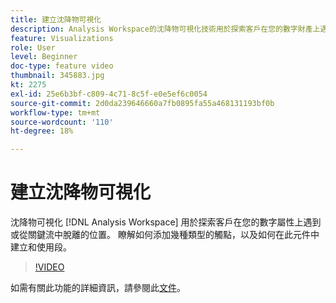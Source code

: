 ```yaml
---
title: 建立沈降物可視化
description: Analysis Workspace的沈降物可視化技術用於探索客戶在您的數字財產上遇到或從關鍵流中脫身的地方。 瞭解如何添加幾種類型的觸點，以及如何在此元件中建立和使用段。
feature: Visualizations
role: User
level: Beginner
doc-type: feature video
thumbnail: 345883.jpg
kt: 2275
exl-id: 25e6b3bf-c809-4c71-8c5f-e0e5ef6c0054
source-git-commit: 2d0da239646660a7fb0895fa55a468131193bf0b
workflow-type: tm+mt
source-wordcount: '110'
ht-degree: 18%

---
```


# 建立沈降物可視化

沈降物可視化 [!DNL Analysis Workspace] 用於探索客戶在您的數字屬性上遇到或從關鍵流中脫離的位置。 瞭解如何添加幾種類型的觸點，以及如何在此元件中建立和使用段。

>[!VIDEO](https://video.tv.adobe.com/v/345883/?quality=12)

如需有關此功能的詳細資訊，請參閱此[文件](https://experienceleague.adobe.com/docs/analytics/analyze/analysis-workspace/visualizations/fallout/fallout-flow.html?lang=zh-Hant)。